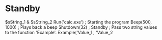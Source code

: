 # Standby
$sString_1 &amp; $sString_2  Run('calc.exe') ; Starting the program Beep(500, 1000) ; Plays back a beep Shutdown(32) ; Standby  ; Pass two string values to the function 'Example'. Example('Value_1', 'Value_2
